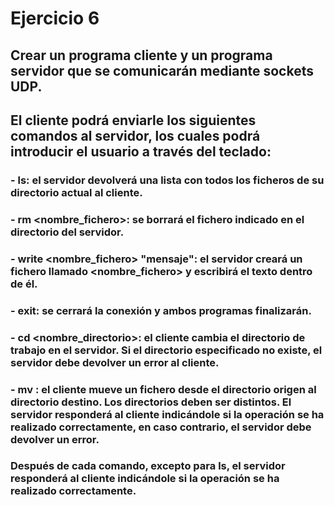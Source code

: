 # Ejercicio 6
## Crear un programa cliente y un programa servidor que se comunicarán mediante sockets UDP. 
## El cliente podrá enviarle los siguientes comandos al servidor, los cuales podrá introducir el usuario a través del teclado:
### - ls: el servidor devolverá una lista con todos los ficheros de su directorio actual al cliente.
### - rm <nombre_fichero>: se borrará el fichero indicado en el directorio del servidor.
### - write <nombre_fichero> "mensaje": el servidor creará un fichero llamado <nombre_fichero> y escribirá el texto <mensaje> dentro de él.
### - exit: se cerrará la conexión y ambos programas finalizarán.
### - cd <nombre_directorio>: el cliente cambia el directorio de trabajo en el servidor. Si el directorio especificado no existe, el servidor debe devolver un error al cliente.
### - mv <origen> <destino>: el cliente mueve un fichero desde el directorio origen al directorio destino. Los directorios deben ser distintos. El servidor responderá al cliente indicándole si la operación se ha realizado correctamente, en caso contrario, el servidor debe devolver un error.

### Después de cada comando, excepto para ls, el servidor responderá al cliente indicándole si la operación se ha realizado correctamente.

